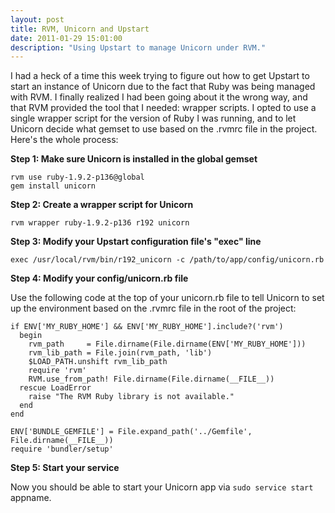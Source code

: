 ```yaml
---
layout: post
title: RVM, Unicorn and Upstart
date: 2011-01-29 15:01:00
description: "Using Upstart to manage Unicorn under RVM."
---
```


I had a heck of a time this week trying to figure out how to get Upstart to start an instance of Unicorn due to the fact that Ruby was being managed with RVM. I finally realized I had been going about it the wrong way, and that RVM provided the tool that I needed: wrapper scripts. I opted to use a single wrapper script for the version of Ruby I was running, and to let Unicorn decide what gemset to use based on the .rvmrc file in the project. Here's the whole process:

**Step 1: Make sure Unicorn is installed in the global gemset**

    rvm use ruby-1.9.2-p136@global
    gem install unicorn

**Step 2: Create a wrapper script for Unicorn**

    rvm wrapper ruby-1.9.2-p136 r192 unicorn

**Step 3: Modify your Upstart configuration file's "exec" line**

    exec /usr/local/rvm/bin/r192_unicorn -c /path/to/app/config/unicorn.rb

**Step 4: Modify your config/unicorn.rb file**

Use the following code at the top of your unicorn.rb file to tell Unicorn to set up the environment based on the .rvmrc file in the root of the project:

    if ENV['MY_RUBY_HOME'] && ENV['MY_RUBY_HOME'].include?('rvm')
      begin
        rvm_path     = File.dirname(File.dirname(ENV['MY_RUBY_HOME']))
        rvm_lib_path = File.join(rvm_path, 'lib')
        $LOAD_PATH.unshift rvm_lib_path
        require 'rvm'
        RVM.use_from_path! File.dirname(File.dirname(__FILE__))
      rescue LoadError
        raise "The RVM Ruby library is not available."
      end
    end

    ENV['BUNDLE_GEMFILE'] = File.expand_path('../Gemfile', File.dirname(__FILE__))
    require 'bundler/setup'

**Step 5: Start your service**

Now you should be able to start your Unicorn app via `sudo service start` appname.